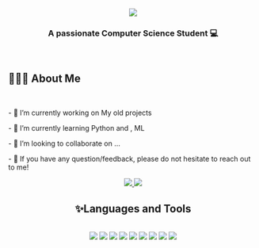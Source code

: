 

<!--
**Dsllq/Dsllq** is a ✨ _special_ ✨ repository because its `README.md` (this file) appears on your GitHub profile.

Here are some ideas to get you started:

<p>- 🔭 I’m currently working on ...</p>
<p>- 🌱 I’m currently learning ...</p>
<p>- 👯 I’m looking to collaborate on projects that align with my interests and skills</p>
- 🤔 I’m looking for help with ...</p>
- 💬 Ask me about ...
- 📫 How to reach me: ...
- 😄 Pronouns: ...
- ⚡ Fun fact: ...
-->
<h1 align="center">
  <img src="https://readme-typing-svg.demolab.com?font=Fira+Code&weight=500&pause=1000&color=CB007F&background=FFFFFF00&center=true&vCenter=true&random=false&width=455&lines=Hi+There!+%F0%9F%91%8B;I'm+Dana+Sulaiman..";" />
</h1>
<h3 align="center">
A passionate Computer Science Student 💻</h3>
<br>
<h2>🙋🏻‍♀️ About Me</h2>
<br>
<div>
<p>- 🔭 I’m currently working on My old projects</p>
<p>- 🌱 I’m currently learning Python and , ML </p>
<p>- 👯 I’m looking to collaborate on ...</p>
<p>- 💬 If you have any question/feedback, please do not hesitate to reach out to me!</p>
</div>
<div align="center">
<a href="mailto:DanaAlhaidan@gmail.com">
  <img src="https://img.shields.io/badge/Gmail-D14836?style=for-the-badge&logo=gmail&logoColor=white" target="_blank" />
</a>
<a href="https://in.linkedin.com/in/dana-alhaidan-ab4a38291" target="_blank" />
  <img src="https://img.shields.io/badge/LinkedIn-0077B5?style=for-the-badge&logo=linkedin&logoColor=white" target="_blank" />
</a>
<h2>✨Languages and Tools </h2>
<br>
<div align="center">
  <img src="https://img.shields.io/badge/MySQL-005C84?style=for-the-badge&logo=mysql&logoColor=white" target="_blank" />
  <img src="https://img.shields.io/badge/C%2B%2B-00599C?style=for-the-badge&logo=c%2B%2B&logoColor=white" target="_blank" />
  <img src="https://img.shields.io/badge/CSS3-1572B6?style=for-the-badge&logo=css3&logoColor=white" target="_blank" />
  <img src="https://img.shields.io/badge/PHP-777BB4?style=for-the-badge&logo=php&logoColor=white" target="_blank" />
  <img src="https://img.shields.io/badge/Python-FFD43B?style=for-the-badge&logo=python&logoColor=blue" target="_blank" />
  <img src="https://img.shields.io/badge/JavaScript-323330?style=for-the-badge&logo=javascript&logoColor=F7DF1E" target="_blank" />
    <img src="https://img.shields.io/badge/Oracle-F80000?style=for-the-badge&logo=Oracle&logoColor=white" target="_blank" />
  <img src="https://img.shields.io/badge/HTML5-E34F26?style=for-the-badge&logo=html5&logoColor=white" target="_blank" />
   <img src="https://github.com/Dsllq/Dsllq/assets/123017787/867db007-50f6-4c7e-9f62-28337f36b826"target="_blank" />


